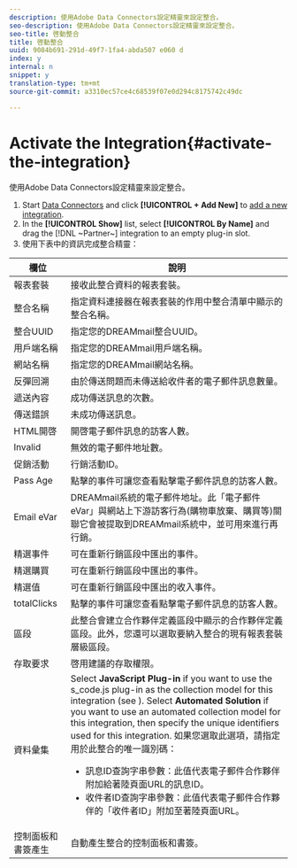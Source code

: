 ```yaml
---
description: 使用Adobe Data Connectors設定精靈來設定整合。
seo-description: 使用Adobe Data Connectors設定精靈來設定整合。
seo-title: 啓動整合
title: 啓動整合
uuid: 9084b691-291d-49f7-1fa4-abda507 e060 d
index: y
internal: n
snippet: y
translation-type: tm+mt
source-git-commit: a3310ec57ce4c68539f07e0d294c8175742c49dc

---
```



# Activate the Integration{#activate-the-integration}

使用Adobe Data Connectors設定精靈來設定整合。

1. Start [Data Connectors](https://marketing.adobe.com/resources/help/en_US/genesis/c_overview.html) and click **[!UICONTROL + Add New]** to [add a new integration](https://marketing.adobe.com/resources/help/en_US/genesis/t_add_integration.html).
1. In the **[!UICONTROL Show]** list, select **[!UICONTROL By Name]** and drag the [!DNL ~Partner~] integration to an empty plug-in slot.
1. 使用下表中的資訊完成整合精靈：

| 欄位 | 說明 |
|--- |--- |
| 報表套裝 | 接收此整合資料的報表套裝。 |
| 整合名稱 | 指定資料連接器在報表套裝的作用中整合清單中顯示的整合名稱。 |
| 整合UUID | 指定您的DREAMmail整合UUID。 |
| 用戶端名稱 | 指定您的DREAMmail用戶端名稱。 |
| 網站名稱 | 指定您的DREAMmail網站名稱。 |
| 反彈回溯 | 由於傳送問題而未傳送給收件者的電子郵件訊息數量。 |
| 遞送內容 | 成功傳送訊息的次數。 |
| 傳送錯誤 | 未成功傳送訊息。 |
| HTML開啓 | 開啓電子郵件訊息的訪客人數。 |
| Invalid | 無效的電子郵件地址數。 |
| 促銷活動 | 行銷活動ID。 |
| Pass Age | 點擊的事件可讓您查看點擊電子郵件訊息的訪客人數。 |
| Email eVar | DREAMmail系統的電子郵件地址。此「電子郵件eVar」與網站上下游訪客行為(購物車放棄、購買等)關聯它會被提取到DREAMmail系統中，並可用來進行再行銷。 |
| 精選事件 | 可在重新行銷區段中匯出的事件。 |
| 精選購買 | 可在重新行銷區段中匯出的事件。 |
| 精選值 | 可在重新行銷區段中匯出的收入事件。 |
| totalClicks | 點擊的事件可讓您查看點擊電子郵件訊息的訪客人數。 |
| 區段 | 此整合會建立合作夥伴定義區段中顯示的合作夥伴定義區段。此外，您還可以選取要納入整合的現有報表套裝層級區段。 |
| 存取要求 | 啓用建議的存取權限。 |
| 資料彙集 | Select **JavaScript Plug-in** if you want to use the s_code.js plug-in as the collection model for this integration (see ). Select **Automated Solution** if you want to use an automated collection model for this integration, then specify the unique identifiers used for this integration. 如果您選取此選項，請指定用於此整合的唯一識別碼：<ul><li>訊息ID查詢字串參數：此值代表電子郵件合作夥伴附加給著陸頁面URL的訊息ID。</li><li>收件者ID查詢字串參數：此值代表電子郵件合作夥伴的「收件者ID」附加至著陸頁面URL。</li></ul> |
| 控制面板和書簽產生 | 自動產生整合的控制面板和書簽。 |
